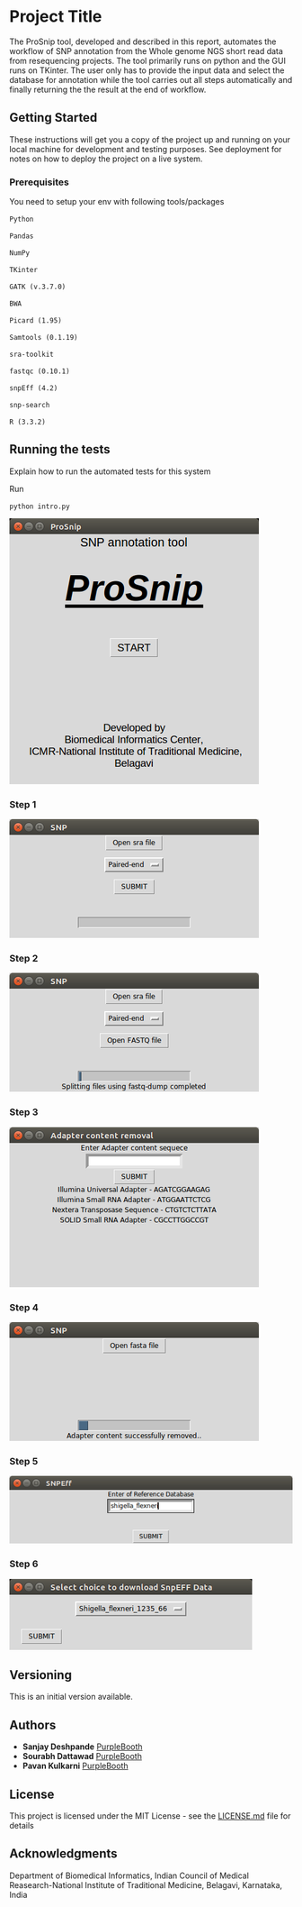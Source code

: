 # Project Title

The ProSnip tool, developed and described in this report, automates the workflow of SNP annotation from the Whole genome NGS short read data from resequencing projects. The tool primarily runs on python and the GUI runs on TKinter. The user only has to provide the input data and select the database for annotation while the tool carries out all steps automatically  and finally returning the the result at the end of workflow.

## Getting Started

These instructions will get you a copy of the project up and running on your local machine for development and testing purposes. See deployment for notes on how to deploy the project on a live system.

### Prerequisites

You need to setup your env with following tools/packages

```
Python
```
```
Pandas
```
```
NumPy
```
```
TKinter
```
```
GATK (v.3.7.0)
```
```
BWA
```
```
Picard (1.95)
```
```
Samtools (0.1.19)
```
```
sra-toolkit
```
```
fastqc (0.10.1)
```
```
snpEff (4.2)
```
```
snp-search
```
```
R (3.3.2)
```

## Running the tests

Explain how to run the automated tests for this system

Run

```
python intro.py
```

![ScreenShot](https://raw.githubusercontent.com/ICMR-NITM/prosnip/master/screenshots/intro.png)

### Step 1

![ScreenShot](https://raw.githubusercontent.com/ICMR-NITM/prosnip/master/screenshots/step1.png)

### Step 2

![ScreenShot](https://raw.githubusercontent.com/ICMR-NITM/prosnip/master/screenshots/step2.png)

### Step 3

![ScreenShot](https://raw.githubusercontent.com/ICMR-NITM/prosnip/master/screenshots/step3.png)

### Step 4

![ScreenShot](https://raw.githubusercontent.com/ICMR-NITM/prosnip/master/screenshots/step4.png)

### Step 5

![ScreenShot](https://raw.githubusercontent.com/ICMR-NITM/prosnip/master/screenshots/step5.png)

### Step 6

![ScreenShot](https://raw.githubusercontent.com/ICMR-NITM/prosnip/master/screenshots/step6.png)



## Versioning
This is an initial version available.

## Authors

* **Sanjay Deshpande** [PurpleBooth](https://github.com/PurpleBooth)
* **Sourabh Dattawad**  [PurpleBooth](https://github.com/PurpleBooth)
* **Pavan Kulkarni**  [PurpleBooth](https://github.com/PurpleBooth)


## License

This project is licensed under the MIT License - see the [LICENSE.md](LICENSE.md) file for details

## Acknowledgments

Department of Biomedical Informatics, Indian Council of Medical Reasearch-National Institute of Traditional Medicine, Belagavi, Karnataka, India

